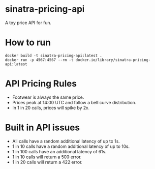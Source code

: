 # sinatra-pricing-api
A toy price API for fun.

# How to run
```
docker build -t sinatra-pricing-api:latest .
docker run -p 4567:4567 --rm -t docker.io/library/sinatra-pricing-api:latest
```

# API Pricing Rules
* Footwear is always the same price.
* Prices peak at 14:00 UTC and follow a bell curve distribution.
* In 1 in 20 calls, prices will spike by 2x.

# Built in API issues
* All calls have a random additional latency of up to 1s.
* 1 in 10 calls have a random additional latency of up to 10s.
* 1 in 100 calls have an additional latency of 61s.
* 1 in 10 calls will return a 500 error.
* 1 in 20 calls will return a 422 error.
